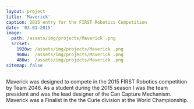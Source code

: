 ```yaml
---
layout: project
title: 'Maverick'
caption: 2015 entry for the FIRST Robotics Competition 
date: '03-01-2015'
image: 
  path: /assets/img/projects/Maverick .png
  srcset: 
    1920w: /assets/img/projects/Maverick .png
    960w:  /assets/img/projects/Maverick .png
    480w:  /assets/img/projects/Maverick .png
sitemap: false
---
```

Maverick was designed to compete in the 2015 FIRST Robotics competition by Team 2046. As a student during the 2015 season I was the team president and was the lead designer of the Can Capture Mechanism. Maverick was a Finalist in the the Curie division at the World Championship. 